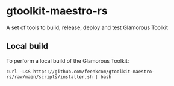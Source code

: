 # gtoolkit-maestro-rs
A set of tools to build, release, deploy and test Glamorous Toolkit

## Local build
To perform a local build of the Glamorous Toolkit:
```
curl -LsS https://github.com/feenkcom/gtoolkit-maestro-rs/raw/main/scripts/installer.sh | bash
```
